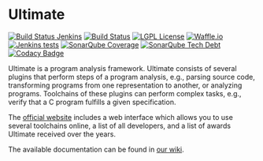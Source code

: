 # Ultimate
[![Build Status Jenkins](https://monteverdi.informatik.uni-freiburg.de/ci/buildStatus/icon?job=Ultimate%20(GitHub))](https://monteverdi.informatik.uni-freiburg.de/ci/job/Ultimate%20(GitHub)/)
[![Build Status](https://travis-ci.org/ultimate-pa/ultimate.svg)](https://travis-ci.org/ultimate-pa/ultimate)
[![LGPL License](http://img.shields.io/badge/license-LGPLv3-brightgreen.svg)](https://www.gnu.org/licenses/lgpl.html)
[![Waffle.io](https://img.shields.io/waffle/label/ultimate-pa/ultimate/in%20progress.svg?maxAge=1800)](https://waffle.io/ultimate-pa/ultimate)
[![Jenkins tests](https://img.shields.io/jenkins/t/https/monteverdi.informatik.uni-freiburg.de/ci/job/Ultimate%20Nightly.svg?maxAge=1800)](https://monteverdi.informatik.uni-freiburg.de/ci/job/Ultimate%20Nightly/lastBuild/testReport/)
[![SonarQube Coverage](https://img.shields.io/sonar/https/monteverdi.informatik.uni-freiburg.de/sonar/de.uni_freiburg.informatik.ultimate:mavenparent/coverage.svg?maxAge=1800)](https://monteverdi.informatik.uni-freiburg.de/sonar/overview?id=6196)
[![SonarQube Tech Debt](https://img.shields.io/sonar/https/monteverdi.informatik.uni-freiburg.de/sonar/de.uni_freiburg.informatik.ultimate:mavenparent/tech_debt.svg?maxAge=1800)](https://monteverdi.informatik.uni-freiburg.de/sonar/overview?id=Ultimate%3AMavenParentUltimate)
[![Codacy Badge](https://api.codacy.com/project/badge/grade/b03e97ce2ee948eb974a211bbbfc6a2e)](https://www.codacy.com/app/ultimate-pa/ultimate)

Ultimate is a program analysis framework. Ultimate consists of several plugins that perform steps of a program analysis, e.g., parsing source code, transforming programs from one representation to another, or analyzing programs. Toolchains of these plugins can perform complex tasks, e.g., verify that a C program fulfills a given specification.

The [official website](https://ultimate.informatik.uni-freiburg.de/) includes a web interface which allows you to use several toolchains online, a list of all developers, and a list of awards Ultimate received over the years.

The available documentation can be found in [our wiki](https://github.com/ultimate-pa/ultimate/wiki).
